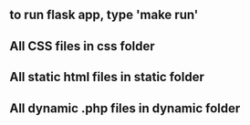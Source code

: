 ## to run flask app, type 'make run'

## All CSS files in css folder
## All static html files in static folder

## All dynamic .php files in dynamic folder
